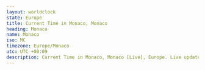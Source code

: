 ```yaml
---
layout: worldclock
state: Europe
title: Current Time in Monaco, Monaco
heading: Monaco
name: Monaco
iso: MC
timezone: Europe/Monaco
utc: UTC +00:09
description: Current Time in Monaco, Monaco [Live], Europe. Live update now time in Monaco, timezone Europe/Monaco, UTC +00:09, Country ISO code & Current Local Time.
---
```



